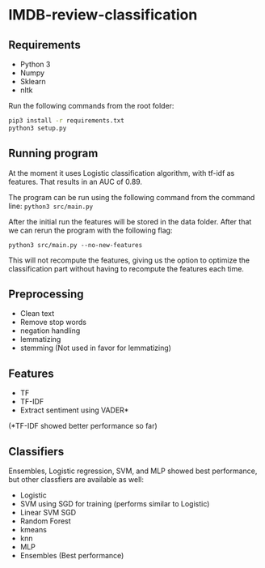 # IMDB-review-classification

## Requirements

+ Python 3
+ Numpy
+ Sklearn
+ nltk

Run the following commands from the root folder:

```sh
pip3 install -r requirements.txt
python3 setup.py
```

## Running program

At the moment it uses Logistic classification algorithm, with tf-idf as features.
That results in an AUC of 0.89.

The program can be run using the following command from the command line:
`python3 src/main.py`

After the initial run the features will be stored in the data folder. After that we can rerun the program with the following flag:

`python3 src/main.py --no-new-features`

This will not recompute the features, giving us the option to optimize the classification part without having to recompute the features each time.

## Preprocessing
- Clean text
- Remove stop words
- negation handling
- lemmatizing
- stemming (Not used in favor for lemmatizing)

## Features
- TF
- TF-IDF
- Extract sentiment using VADER*

(*TF-IDF showed better performance so far)

## Classifiers
Ensembles, Logistic regression, SVM, and MLP showed best performance, but other classfiers are available as well:

- Logistic
- SVM using SGD for training (performs similar to Logistic)
- Linear SVM SGD
- Random Forest
- kmeans
- knn
- MLP
- Ensembles (Best performance)
